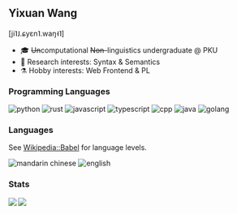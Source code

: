 ## Yixuan Wang
\[ji˥˩.ɕyɛn˥.waŋ˧˥]

- 🎓 <del>Un</del>computational <del>Non-</del>linguistics undergraduate @ PKU
- 🔬 Research interests: Syntax & Semantics  
- ⚗️ Hobby interests: Web Frontend & PL

### Programming Languages

![python](https://img.shields.io/badge/-python-3776ab?logo=python&style=flat&logoColor=white&link=https://www.python.org/)
![rust](https://img.shields.io/badge/-rust-f46623?logo=rust&style=flat&logoColor=white&link=https://www.rust-lang.org/)
![javascript](https://img.shields.io/badge/-javascript-f7df1e?logo=javascript&style=flat&logoColor=black)
![typescript](https://img.shields.io/badge/-typescript-3178c6?logo=typescript&style=flat&logoColor=white&link=https://www.typescriptlang.org/)
![cpp](https://img.shields.io/badge/-cpp-00599C?logo=cplusplus&style=flat&logoColor=white&link=https://isocpp.org/)
![java](https://img.shields.io/badge/-java-f89820?logo=java&style=flat&logoColor=white&link=https://www.java.com/)
![golang](https://img.shields.io/badge/-go-50b7e0?logo=go&style=flat&logoColor=white&link=https://go.dev/)

### Languages

See [Wikipedia::Babel](https://en.wikipedia.org/wiki/Wikipedia:Babel) for language levels.

![mandarin chinese](https://img.shields.io/badge/Mandarin%20Chinese-N-6ef7a7?style=flat)
![english](https://img.shields.io/badge/English-4-77e0e8?style=flat)


### Stats

<img align="left" src="https://github-readme-stats.vercel.app/api?username=yixuan-wang&show_icons=true&theme=graywhite&hide_border=true&include_all_commits=true&count_private=true">
<img align="left" src="https://github-readme-stats.vercel.app/api/top-langs/?username=yixuan-wang&theme=graywhite&hide_border=true&count_private=true&hide=css,html&layout=compact">
